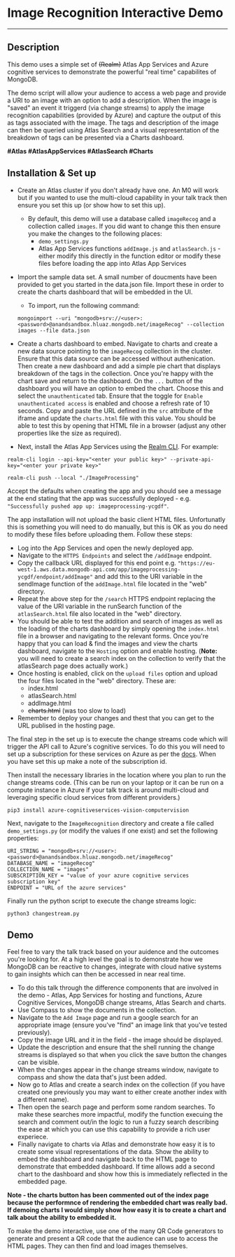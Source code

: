 

# Image Recognition Interactive Demo
---

## Description
This demo uses a simple set of ~~(Realm)~~ Atlas App Services and Azure cognitive services to demonstrate the powerful "real time" capabilites of MongoDB. 

The demo script will allow your audience to access a web page and provide a URI to an image with an option to add a description. When the image is "saved" an event it triggerd (via change streams) to apply the image recognition capabilities (provided by Azure) and capture the output of this as tags associated with the image. The tags and description of the image can then be queried using Atlas Search and a visual representation of the breakdown of tags can be presented via a Charts dashboard.

**\#Atlas \#AtlasAppServices \#AtlasSearch \#Charts**

## Installation & Set up

- Create an Atlas cluster if you don't already have one. An M0 will work but if you wanted to use the multi-cloud capability in your talk track then ensure you set this up (or show how to set this up).
  - By default, this demo will use a database called `imageRecog` and a collection called `images`. If you did want to change this then ensure you make the changes to the following places:
    - `demo_settings.py`
    - Atlas App Services functions `addImage.js` and `atlasSearch.js` - either modify this directly in the function editor or modify these files before loading the app into Atlas App Services
- Import the sample data set. A small number of doucments have been provided to get you started in the data.json file. Import these in order to create the charts dashboard that will be embedded in the UI.
  - To import, run the following command:
  ```
  mongoimport --uri "mongodb+srv://<user>:<password>@anandsandbox.hluaz.mongodb.net/imageRecog" --collection images --file data.json
  ```
- Create a charts dashboard to embed. Navigate to charts and create a new data source pointing to the `imageRecog` collection in the cluster. Ensure that this data source can be accessed without authenication. Then create a new dashboard and add a simple pie chart that displays breakdown of the tags in the collection. Once you're happy with the chart save and return to the dashboard. On the `...` button of the dashboard you will have an option to embed the chart. Choose this and select the `unauthenticated` tab. Ensure that the toggle for `Enable unauthenticated access` is enabled and choose a refresh rate of 10 seconds. Copy and paste the URL defined in the `src` attribute of the iframe and update the `charts.html` file with this value. You should be able to test this by opening that HTML file in a browser (adjust any other properties like the size as required).
  
- Next, install the Atlas App Services using the [Realm CLI](https://www.mongodb.com/docs/atlas/app-services/cli/realm-cli-push). For example:

```
realm-cli login --api-key="<enter your public key>" --private-api-key="<enter your private key>"

realm-cli push --local "./ImageProcessing"
```
Accept the defaults when creating the app and you should see a message at the end stating that the app was successfully deployed - e.g. `"Successfully pushed app up: imageprocessing-ycgdf"`.

The app installation will not upload the basic client HTML files. Unfortunatly this is something you will need to do manually, but this is OK as you do need to modify these files before uploading them. Follow these steps:
- Log into the App Services and open the newly deployed app.
- Navigate to the `HTTPS Endpoints` and select the `/addImage` endpoint.
- Copy the callback URL displayed for this end point e.g. `"https://eu-west-1.aws.data.mongodb-api.com/app/imageprocessing-ycgdf/endpoint/addImage"` and add this to the URI variable in the sendImage function of the `addImage.html` file located in the "web" directory.
- Repeat the above step for the `/search` HTTPS endpoint replacing the value of the URI variable in the runSearch function of the `atlasSearch.html` file also located in the "web" directory.
- You should be able to test the addition and search of images as well as the loading of the charts dashboard by simply opening the `index.html` file in a browser and navigating to the relevant forms. Once you're happy that you can load & find the images and view the charts dashboard, navigate to the `Hosting` option and enable hosting. (**Note:** you will need to create a search index on the collection to verify that the atlasSearch page does actually work.)
- Once hosting is enabled, click on the `upload files` option and upload the four files located in the "web" directory. These are:
  - index.html
  - atlasSearch.html
  - addImage.html
  - ~~charts.html~~ (was too slow to load)
- Remember to deploy your changes and thest that you can get to the URL publised in the hosting page.

The final step in the set up is to execute the change streams code which will trigger the API call to Azure's cognitive services. To do this you will need to set up a subscription for these services on Azure as per the [docs](https://docs.microsoft.com/en-gb/azure/cognitive-services/computer-vision/quickstarts-sdk/image-analysis-client-library?tabs=visual-studio&pivots=programming-language-python). When you have set this up make a note of the subscription id. 

Then install the necessary libraries in the location where you plan to run the change streams code. (This can be run on your laptop or it can be run on a compute instance in Azure if your talk track is around multi-cloud and leveraging specific cloud services from different providers.)

```
pip3 install azure-cognitiveservices-vision-computervision
```

Next, navigate to the `ImageRecognition` directory and create a file called `demo_settings.py` (or modify the values if one exist) and set the following properties:
```
URI_STRING = "mongodb+srv://<user>:<password>@anandsandbox.hluaz.mongodb.net/imageRecog"
DATABASE_NAME = "imageRecog"
COLLECTION_NAME = "images"
SUBSCRIPTION_KEY = "value of your azure cognitive services subscription key"
ENDPOINT = "URL of the azure services"
```

Finally run the python script to execute the change streams logic:

```
python3 changestream.py
```

## Demo
Feel free to vary the talk track based on your auidence and the outcomes you're looking for. At a high level the goal is to demonstrate how we MongoDB can be reactive to changes, integrate with cloud native systems to gain insights which can then be accessed in near real time.

- To do this talk through the difference components that are involved in the demo - Atlas, App Services for hosting and functions, Azure Cognitive Services, MongoDB change streams, Atlas Search and charts.
- Use Compass to show the documents in the collection.
- Navigate to the `Add Image` page and run a google search for an appropriate image (ensure you've "find" an image link that you've tested previously). 
- Copy the image URL and it in the field - the image should be displayed.
- Update the description and ensure that the shell running the change streams is displayed so that when you click the save button the changes can be visible.
- When the changes appear in the change streams window, navigate to compass and show the data that's just been added.
- Now go to Atlas and create a search index on the collection (if you have created one previously you may want to either create another index with a different name).
- Then open the search page and perform some random searches. To make these searches more impactful, modify the function execuing the search and comment out/in the logic to run a fuzzy search describing the ease at which you can use this capability to provide a rich user experiece.
- Finally navigate to charts via Atlas and demonstrate how easy it is to create some visual representations of the data. Show the ability to embed the dashboard and navigate back to the HTML page to demonstrate that embedded dashboard. If time allows add a second chart to the dashboard and show how this is immediately reflected in the embedded page.

**Note - the charts button has been commented out of the index page because the performnce of rendering the embedded chart was really bad. If demoing charts I would simply show how easy it is to create a chart and talk about the ability to embedded it.**

To make the demo interactive, use one of the many QR Code generators to generate and present a QR code that the audience can use to access the HTML pages. They can then find and load images themselves.
